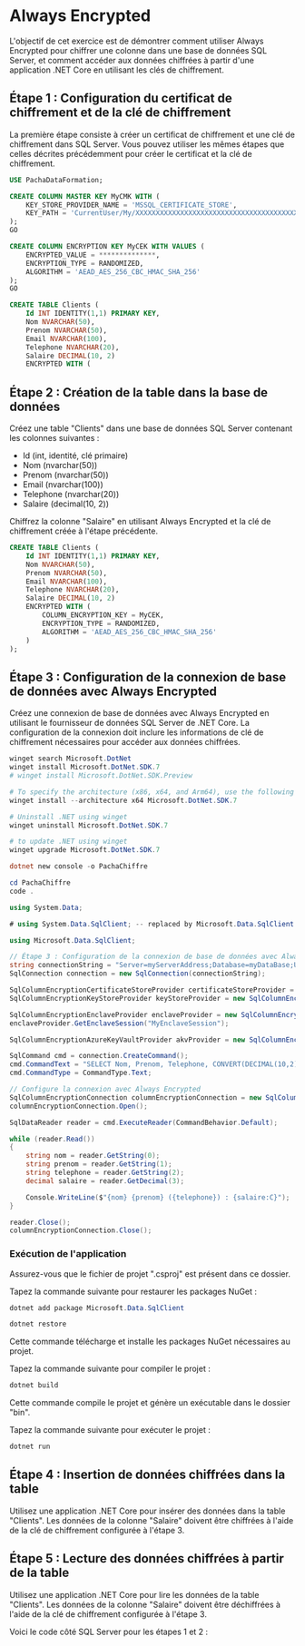 # Always Encrypted

L'objectif de cet exercice est de démontrer comment utiliser Always Encrypted pour chiffrer une colonne dans une base de données SQL Server, 
et comment accéder aux données chiffrées à partir d'une application .NET Core en utilisant les clés de chiffrement.

## Étape 1 : Configuration du certificat de chiffrement et de la clé de chiffrement

La première étape consiste à créer un certificat de chiffrement et une clé de chiffrement dans SQL Server.
Vous pouvez utiliser les mêmes étapes que celles décrites précédemment pour créer le certificat et la clé de chiffrement.

```sql
USE PachaDataFormation;

CREATE COLUMN MASTER KEY MyCMK WITH (  
	KEY_STORE_PROVIDER_NAME = 'MSSQL_CERTIFICATE_STORE',  
	KEY_PATH = 'CurrentUser/My/XXXXXXXXXXXXXXXXXXXXXXXXXXXXXXXXXXXXXXXX'  
);  
GO  

CREATE COLUMN ENCRYPTION KEY MyCEK WITH VALUES (  
	ENCRYPTED_VALUE = **************,  
	ENCRYPTION_TYPE = RANDOMIZED,  
	ALGORITHM = 'AEAD_AES_256_CBC_HMAC_SHA_256'  
);  
GO  

CREATE TABLE Clients (  
	Id INT IDENTITY(1,1) PRIMARY KEY,  
	Nom NVARCHAR(50),  
	Prenom NVARCHAR(50),  
	Email NVARCHAR(100),  
	Telephone NVARCHAR(20),  
	Salaire DECIMAL(10, 2)   
	ENCRYPTED WITH (  
```

## Étape 2 : Création de la table dans la base de données

Créez une table "Clients" dans une base de données SQL Server contenant les colonnes suivantes :

- Id (int, identité, clé primaire)
- Nom (nvarchar(50))
- Prenom (nvarchar(50))
- Email (nvarchar(100))
- Telephone (nvarchar(20))
- Salaire (decimal(10, 2))

Chiffrez la colonne "Salaire" en utilisant Always Encrypted et la clé de chiffrement créée à l'étape précédente.

```sql	
CREATE TABLE Clients (  
	Id INT IDENTITY(1,1) PRIMARY KEY,  
	Nom NVARCHAR(50),  
	Prenom NVARCHAR(50),  
	Email NVARCHAR(100),  
	Telephone NVARCHAR(20),  
	Salaire DECIMAL(10, 2)   
	ENCRYPTED WITH (  
		COLUMN_ENCRYPTION_KEY = MyCEK,  
		ENCRYPTION_TYPE = RANDOMIZED,  
		ALGORITHM = 'AEAD_AES_256_CBC_HMAC_SHA_256'  
	)  
);
```

## Étape 3 : Configuration de la connexion de base de données avec Always Encrypted

Créez une connexion de base de données avec Always Encrypted en utilisant le fournisseur de données SQL Server de .NET Core. 
La configuration de la connexion doit inclure les informations de clé de chiffrement nécessaires pour accéder aux données chiffrées.

```powershell
winget search Microsoft.DotNet
winget install Microsoft.DotNet.SDK.7
# winget install Microsoft.DotNet.SDK.Preview

# To specify the architecture (x86, x64, and Arm64), use the following command:
winget install --architecture x64 Microsoft.DotNet.SDK.7

# Uninstall .NET using winget
winget uninstall Microsoft.DotNet.SDK.7

# to update .NET using winget
winget upgrade Microsoft.DotNet.SDK.7

dotnet new console -o PachaChiffre

cd PachaChiffre
code .
```

```csharp
using System.Data;

# using System.Data.SqlClient; -- replaced by Microsoft.Data.SqlClient

using Microsoft.Data.SqlClient;

// Étape 3 : Configuration de la connexion de base de données avec Always Encrypted
string connectionString = "Server=myServerAddress;Database=myDataBase;User Id=myUsername;Password=myPassword;Column Encryption Setting=Enabled;";
SqlConnection connection = new SqlConnection(connectionString);

SqlColumnEncryptionCertificateStoreProvider certificateStoreProvider = new SqlColumnEncryptionCertificateStoreProvider();
SqlColumnEncryptionKeyStoreProvider keyStoreProvider = new SqlColumnEncryptionKeyStoreProvider();

SqlColumnEncryptionEnclaveProvider enclaveProvider = new SqlColumnEncryptionEnclaveProvider();
enclaveProvider.GetEnclaveSession("MyEnclaveSession");

SqlColumnEncryptionAzureKeyVaultProvider akvProvider = new SqlColumnEncryptionAzureKeyVaultProvider(certificateStoreProvider, keyStoreProvider, enclaveProvider);

SqlCommand cmd = connection.CreateCommand();
cmd.CommandText = "SELECT Nom, Prenom, Telephone, CONVERT(DECIMAL(10,2), Salaire) AS Salaire FROM Clients";
cmd.CommandType = CommandType.Text;

// Configure la connexion avec Always Encrypted
SqlColumnEncryptionConnection columnEncryptionConnection = new SqlColumnEncryptionConnection(connection, akvProvider);
columnEncryptionConnection.Open();

SqlDataReader reader = cmd.ExecuteReader(CommandBehavior.Default);

while (reader.Read())
{
    string nom = reader.GetString(0);
    string prenom = reader.GetString(1);
    string telephone = reader.GetString(2);
    decimal salaire = reader.GetDecimal(3);

    Console.WriteLine($"{nom} {prenom} ({telephone}) : {salaire:C}");
}

reader.Close();
columnEncryptionConnection.Close();
```

### Exécution de l'application

Assurez-vous que le fichier de projet ".csproj" est présent dans ce dossier.

Tapez la commande suivante pour restaurer les packages NuGet :

```powershell	
dotnet add package Microsoft.Data.SqlClient

dotnet restore
```

Cette commande télécharge et installe les packages NuGet nécessaires au projet.

Tapez la commande suivante pour compiler le projet :

```powershell	
dotnet build
```

Cette commande compile le projet et génère un exécutable dans le dossier "bin".

Tapez la commande suivante pour exécuter le projet :

```powershell	
dotnet run
```

## Étape 4 : Insertion de données chiffrées dans la table

Utilisez une application .NET Core pour insérer des données dans la table "Clients". 
Les données de la colonne "Salaire" doivent être chiffrées à l'aide de la clé de chiffrement configurée à l'étape 3.

## Étape 5 : Lecture des données chiffrées à partir de la table

Utilisez une application .NET Core pour lire les données de la table "Clients". 
Les données de la colonne "Salaire" doivent être déchiffrées à l'aide de la clé de chiffrement configurée à l'étape 3.

Voici le code côté SQL Server pour les étapes 1 et 2 :
